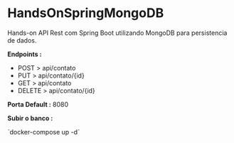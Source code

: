 # HandsOnSpringMongoDB
Hands-on API Rest com Spring Boot utilizando MongoDB para persistencia de dados.

**Endpoints :**
* POST   > api/contato
* PUT    > api/contato/{id}
* GET    > api/contato
* DELETE > api/contato/{id}

**Porta Default :** 8080

**Subir o banco :**

ˋdocker-compose up -dˋ
